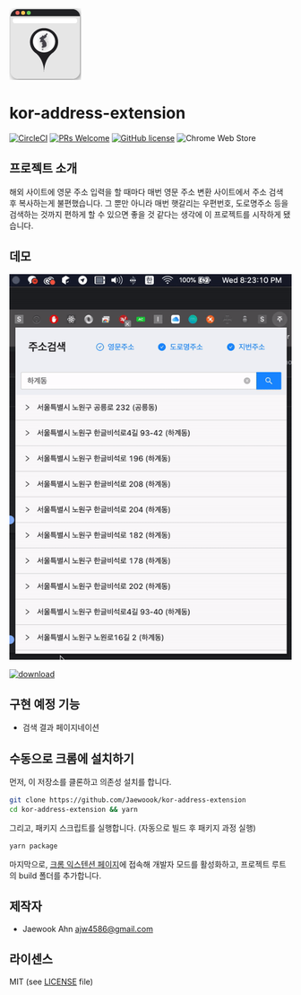 ![logo](/icons/icon_128.png)

# kor-address-extension

[![CircleCI](https://circleci.com/gh/Jaewoook/kor-address-extension.svg?style=shield)](https://circleci.com/gh/Jaewoook/kor-address-extension)
[![PRs Welcome](https://img.shields.io/badge/PRs-welcome-brightgreen.svg?style=flat)](https://github.com/Jaewoook/kor-address-extension/pulls)
[![GitHub license](https://img.shields.io/github/license/Jaewoook/kor-address-extension.svg?color=brightgreen&style=flat)](https://github.com/Jaewoook/kor-address-extension/blob/master/LICENSE)
![Chrome Web Store](https://img.shields.io/chrome-web-store/v/kiamcbcponnlbnanbbfnfdjhioebpiah)

## 프로젝트 소개

해외 사이트에 영문 주소 입력을 할 때마다 매번 영문 주소 변환 사이트에서 주소 검색 후 복사하는게 불편했습니다. 그 뿐만 아니라 매번 햇갈리는 우편번호, 도로명주소 등을 검색하는 것까지 편하게 할 수 있으면 좋을 것 같다는 생각에 이 프로젝트를 시작하게 됐습니다.

## 데모

![Demo GIF](/demo.gif)

[![download](https://developer.chrome.com/webstore/images/ChromeWebStore_BadgeWBorder_v2_340x96.png)](https://chrome.google.com/webstore/detail/%EC%A3%BC%EC%86%8C%EA%B2%80%EC%83%89/kiamcbcponnlbnanbbfnfdjhioebpiah)

## 구현 예정 기능

- 검색 결과 페이지네이션

## 수동으로 크롬에 설치하기

먼저, 이 저장소를 클론하고 의존성 설치를 합니다.

```sh
git clone https://github.com/Jaewoook/kor-address-extension
cd kor-address-extension && yarn
```

그리고, 패키지 스크립트를 실행합니다. (자동으로 빌드 후 패키지 과정 실행)

```sh
yarn package
```

마지막으로, [크롬 익스텐션 페이지](chrome://extensions/)에 접속해 개발자 모드를 활성화하고, 프로젝트 루트의 build 폴더를 추가합니다.


## 제작자

- Jaewook Ahn <ajw4586@gmail.com>

## 라이센스

MIT (see [LICENSE](https://github.com/Jaewoook/kor-address-extension/blob/master/LICENSE) file)